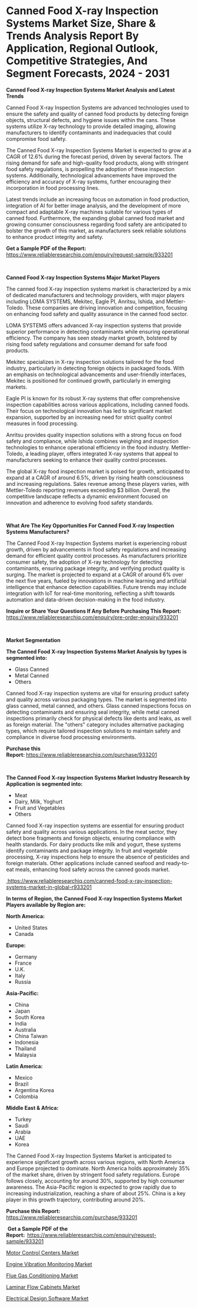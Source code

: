 <p><h1>Canned Food X-ray Inspection Systems Market Size, Share & Trends Analysis Report By Application, Regional Outlook, Competitive Strategies, And Segment Forecasts, 2024 - 2031</h1></p><p><strong>Canned Food X-ray Inspection Systems Market Analysis and Latest Trends</strong></p>
<p><p>Canned Food X-ray Inspection Systems are advanced technologies used to ensure the safety and quality of canned food products by detecting foreign objects, structural defects, and hygiene issues within the cans. These systems utilize X-ray technology to provide detailed imaging, allowing manufacturers to identify contaminants and inadequacies that could compromise food safety.</p><p>The Canned Food X-ray Inspection Systems Market is expected to grow at a CAGR of 12.6% during the forecast period, driven by several factors. The rising demand for safe and high-quality food products, along with stringent food safety regulations, is propelling the adoption of these inspection systems. Additionally, technological advancements have improved the efficiency and accuracy of X-ray systems, further encouraging their incorporation in food processing lines.</p><p>Latest trends include an increasing focus on automation in food production, integration of AI for better image analysis, and the development of more compact and adaptable X-ray machines suitable for various types of canned food. Furthermore, the expanding global canned food market and growing consumer consciousness regarding food safety are anticipated to bolster the growth of this market, as manufacturers seek reliable solutions to enhance product integrity and safety.</p></p>
<p><strong>Get a Sample PDF of the Report:&nbsp;</strong> <a href="https://www.reliableresearchiq.com/enquiry/request-sample/933201?utm_campaign=100&utm_medium=2&utm_source=Github&utm_content=ia&utm_term=03122024&utm_id=canned-food-x-ray-inspection-systems">https://www.reliableresearchiq.com/enquiry/request-sample/933201</a></p>
<p>&nbsp;</p>
<p><strong>Canned Food X-ray Inspection Systems Major Market Players</strong></p>
<p><p>The canned food X-ray inspection systems market is characterized by a mix of dedicated manufacturers and technology providers, with major players including LOMA SYSTEMS, Mekitec, Eagle PI, Anritsu, Ishida, and Mettler-Toledo. These companies are driving innovation and competition, focusing on enhancing food safety and quality assurance in the canned food sector.</p><p>LOMA SYSTEMS offers advanced X-ray inspection systems that provide superior performance in detecting contaminants while ensuring operational efficiency. The company has seen steady market growth, bolstered by rising food safety regulations and consumer demand for safe food products.</p><p>Mekitec specializes in X-ray inspection solutions tailored for the food industry, particularly in detecting foreign objects in packaged foods. With an emphasis on technological advancements and user-friendly interfaces, Mekitec is positioned for continued growth, particularly in emerging markets.</p><p>Eagle PI is known for its robust X-ray systems that offer comprehensive inspection capabilities across various applications, including canned foods. Their focus on technological innovation has led to significant market expansion, supported by an increasing need for strict quality control measures in food processing.</p><p>Anritsu provides quality inspection solutions with a strong focus on food safety and compliance, while Ishida combines weighing and inspection technologies to enhance operational efficiency in the food industry. Mettler-Toledo, a leading player, offers integrated X-ray systems that appeal to manufacturers seeking to enhance their quality control processes.</p><p>The global X-ray food inspection market is poised for growth, anticipated to expand at a CAGR of around 6.5%, driven by rising health consciousness and increasing regulations. Sales revenue among these players varies, with Mettler-Toledo reporting revenues exceeding $3 billion. Overall, the competitive landscape reflects a dynamic environment focused on innovation and adherence to evolving food safety standards.</p></p>
<p>&nbsp;</p>
<p><strong>What Are The Key Opportunities For Canned Food X-ray Inspection Systems Manufacturers?</strong></p>
<p><p>The Canned Food X-ray Inspection Systems market is experiencing robust growth, driven by advancements in food safety regulations and increasing demand for efficient quality control processes. As manufacturers prioritize consumer safety, the adoption of X-ray technology for detecting contaminants, ensuring package integrity, and verifying product quality is surging. The market is projected to expand at a CAGR of around 6% over the next five years, fueled by innovations in machine learning and artificial intelligence that enhance detection capabilities. Future trends may include integration with IoT for real-time monitoring, reflecting a shift towards automation and data-driven decision-making in the food industry.</p></p>
<p><strong>Inquire or Share Your Questions If Any Before Purchasing This Report:</strong> <a href="https://www.reliableresearchiq.com/enquiry/pre-order-enquiry/933201?utm_campaign=100&utm_medium=2&utm_source=Github&utm_content=ia&utm_term=03122024&utm_id=canned-food-x-ray-inspection-systems">https://www.reliableresearchiq.com/enquiry/pre-order-enquiry/933201</a></p>
<p>&nbsp;</p>
<p><strong>Market Segmentation</strong></p>
<p><strong>The Canned Food X-ray Inspection Systems Market Analysis by types is segmented into:</strong></p>
<p><ul><li>Glass Canned</li><li>Metal Canned</li><li>Others</li></ul></p>
<p><p>Canned food X-ray inspection systems are vital for ensuring product safety and quality across various packaging types. The market is segmented into glass canned, metal canned, and others. Glass canned inspections focus on detecting contaminants and ensuring seal integrity, while metal canned inspections primarily check for physical defects like dents and leaks, as well as foreign material. The "others" category includes alternative packaging types, which require tailored inspection solutions to maintain safety and compliance in diverse food processing environments.</p></p>
<p><strong>Purchase this Report:&nbsp;</strong><a href="https://www.reliableresearchiq.com/purchase/933201?utm_campaign=100&utm_medium=2&utm_source=Github&utm_content=ia&utm_term=03122024&utm_id=canned-food-x-ray-inspection-systems">https://www.reliableresearchiq.com/purchase/933201</a></p>
<p>&nbsp;</p>
<p><strong>The Canned Food X-ray Inspection Systems Market Industry Research by Application is segmented into:</strong></p>
<p><ul><li>Meat</li><li>Dairy, Milk, Yoghurt</li><li>Fruit and Vegetables</li><li>Others</li></ul></p>
<p><p>Canned food X-ray inspection systems are essential for ensuring product safety and quality across various applications. In the meat sector, they detect bone fragments and foreign objects, ensuring compliance with health standards. For dairy products like milk and yogurt, these systems identify contaminants and package integrity. In fruit and vegetable processing, X-ray inspections help to ensure the absence of pesticides and foreign materials. Other applications include canned seafood and ready-to-eat meals, enhancing food safety across the canned goods market.</p></p>
<p><a href="https://www.reliableresearchiq.com/canned-food-x-ray-inspection-systems-market-in-global-r933201?utm_campaign=100&utm_medium=2&utm_source=Github&utm_content=ia&utm_term=03122024&utm_id=canned-food-x-ray-inspection-systems">&nbsp;https://www.reliableresearchiq.com/canned-food-x-ray-inspection-systems-market-in-global-r933201</a></p>
<p><strong>In terms of Region, the Canned Food X-ray Inspection Systems Market Players available by Region are:</strong></p>
<p>
    <p> <strong> North America: </strong>
        <ul>
            <li>United States</li>
            <li>Canada</li>
        </ul>
        </p> 
    <p> <strong> Europe: </strong>
        <ul>
            <li>Germany</li>
            <li>France</li>
            <li>U.K.</li>
            <li>Italy</li>
            <li>Russia</li>
        </ul>
        </p> 
    <p> <strong> Asia-Pacific: </strong>
        <ul>
            <li>China</li>
            <li>Japan</li>
            <li>South Korea</li>
            <li>India</li>
            <li>Australia</li>
            <li>China Taiwan</li>
            <li>Indonesia</li>
            <li>Thailand</li>
            <li>Malaysia</li>
        </ul>
        </p> 
    <p> <strong> Latin America: </strong>
        <ul>
            <li>Mexico</li>
            <li>Brazil</li>
            <li>Argentina Korea</li>
            <li>Colombia</li>
        </ul>
        </p> 
    <p> <strong> Middle East & Africa: </strong>
        <ul>
            <li>Turkey</li>
            <li>Saudi</li>
            <li>Arabia</li>
            <li>UAE</li>
            <li>Korea</li>
        </ul>
    </p>
    </p>
<p><p>The Canned Food X-ray Inspection Systems Market is anticipated to experience significant growth across various regions, with North America and Europe projected to dominate. North America holds approximately 35% of the market share, driven by stringent food safety regulations. Europe follows closely, accounting for around 30%, supported by high consumer awareness. The Asia-Pacific region is expected to grow rapidly due to increasing industrialization, reaching a share of about 25%. China is a key player in this growth trajectory, contributing around 20%.</p></p>
<p><strong>Purchase this Report: </strong><a href="https://www.reliableresearchiq.com/purchase/933201?utm_campaign=100&utm_medium=2&utm_source=Github&utm_content=ia&utm_term=03122024&utm_id=canned-food-x-ray-inspection-systems">https://www.reliableresearchiq.com/purchase/933201</a></p>
<p>&nbsp;<strong>Get a Sample PDF of the Report:&nbsp;&nbsp;</strong><a href="https://www.reliableresearchiq.com/enquiry/request-sample/933201?utm_campaign=100&utm_medium=2&utm_source=Github&utm_content=ia&utm_term=03122024&utm_id=canned-food-x-ray-inspection-systems">https://www.reliableresearchiq.com/enquiry/request-sample/933201</a></p>
<p><strong></strong></p>
<p><p><a href="https://www.linkedin.com/pulse/motor-control-centers-market-scope-offering-deep-insights-historical-vsptf?utm_campaign=100&utm_medium=2&utm_source=Github&utm_content=ia&utm_term=03122024&utm_id=canned-food-x-ray-inspection-systems">Motor Control Centers Market</a></p><p><a href="https://issuu.com/reportprime-2/docs/engine-vibration-monitoring-market-size-2030.pptx?utm_campaign=100&utm_medium=2&utm_source=Github&utm_content=ia&utm_term=03122024&utm_id=canned-food-x-ray-inspection-systems">Engine Vibration Monitoring Market</a></p><p><a href="https://issuu.com/reportprime-2/docs/flue-gas-conditioning-market-size-2030.pptx?utm_campaign=100&utm_medium=2&utm_source=Github&utm_content=ia&utm_term=03122024&utm_id=canned-food-x-ray-inspection-systems">Flue Gas Conditioning Market</a></p><p><a href="https://www.linkedin.com/pulse/laminar-flow-cabinets-market-insights-encompass-historical-trends-e1mzf?utm_campaign=100&utm_medium=2&utm_source=Github&utm_content=ia&utm_term=03122024&utm_id=canned-food-x-ray-inspection-systems">Laminar Flow Cabinets Market</a></p><p><a href="https://www.linkedin.com/pulse/electrical-design-software-market-size-share-analysis-2024-2031-owcfe?utm_campaign=100&utm_medium=2&utm_source=Github&utm_content=ia&utm_term=03122024&utm_id=canned-food-x-ray-inspection-systems">Electrical Design Software Market</a></p></p>